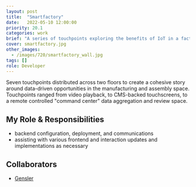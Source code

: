 ```yaml
---
layout: post
title:  "Smartfactory"
date:   2022-05-10 12:00:00
priority: 20.1
categories: work
brief: "A series of touchpoints exploring the benefits of IoT in a factory setting"
cover: smartfactory.jpg
other_images:
  - /images/720/smartfactory_wall.jpg
tags: []
role: Developer
---
```


Seven touchpoints distributed across two floors to create a cohesive story around data-driven opportunities in the manufacturing and assembly space. Touchpoints ranged from video playback, to CMS-backed touchscreens, to a remote controlled "command center" data aggregation and review space.

## My Role & Responsibilities

* backend configuration, deployment, and communications
* assisting with various frontend and interaction updates and implementations as necessary

## Collaborators
* [Gensler][glr]

[glr]: https://www.gensler.com/
